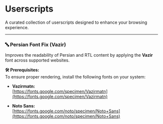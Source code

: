 # Userscripts

A curated collection of userscripts designed to enhance your browsing experience.

---

### 🔤 **Persian Font Fix (Vazir)**  
Improves the readability of Persian and RTL content by applying the **Vazir** font across supported websites.

**🛠 Prerequisites:**  
To ensure proper rendering, install the following fonts on your system:

- **Vazirmatn:**  
  [https://fonts.google.com/specimen/Vazirmatn](https://fonts.google.com/specimen/Vazirmatn)

- **Noto Sans:**  
  [https://fonts.google.com/noto/specimen/Noto+Sans](https://fonts.google.com/noto/specimen/Noto+Sans)
